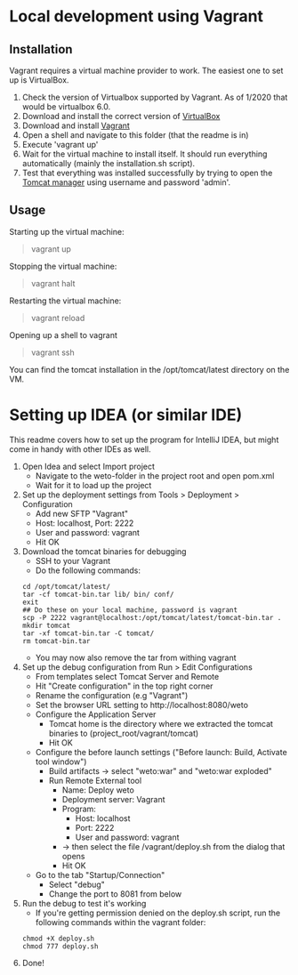 # Local development using Vagrant

## Installation
Vagrant requires a virtual machine provider to work. The easiest one to set up is VirtualBox.

1. Check the version of Virtualbox supported by Vagrant. As of 1/2020 that would be virtualbox 6.0.
2. Download and install the correct version of [VirtualBox](https://www.virtualbox.org/wiki/Downloads)
3. Download and install [Vagrant](https://www.vagrantup.com/)
4. Open a shell and navigate to this folder (that the readme is in)
5. Execute 'vagrant up'
6. Wait for the virtual machine to install itself. It should run everything automatically (mainly the installation.sh script).
7. Test that everything was installed successfully by trying to open the [Tomcat manager](http://localhost/manager) using username and password 'admin'.

## Usage
Starting up the virtual machine:
> vagrant up
>
Stopping the virtual machine:
> vagrant halt
>
Restarting the virtual machine:
> vagrant reload
>
Opening up a shell to vagrant
> vagrant ssh
>

You can find the tomcat installation in the /opt/tomcat/latest directory on the VM.

# Setting up IDEA (or similar IDE)

This readme covers how to set up the program for IntelliJ IDEA, but might come in handy with other IDEs as well.

1. Open Idea and select Import project
    - Navigate to the weto-folder in the project root and open pom.xml
    - Wait for it to load up the project
2. Set up the deployment settings from Tools > Deployment > Configuration
    - Add new SFTP "Vagrant"
    - Host: localhost, Port: 2222
    - User and password: vagrant
    - Hit OK
3. Download the tomcat binaries for debugging
    - SSH to your Vagrant
    - Do the following commands:
    ```shell
    cd /opt/tomcat/latest/
    tar -cf tomcat-bin.tar lib/ bin/ conf/
    exit
    ## Do these on your local machine, password is vagrant
    scp -P 2222 vagrant@localhost:/opt/tomcat/latest/tomcat-bin.tar .
    mkdir tomcat
    tar -xf tomcat-bin.tar -C tomcat/
    rm tomcat-bin.tar
    ```
    - You may now also remove the tar from withing vagrant
4. Set up the debug configuration from Run > Edit Configurations
    - From templates select Tomcat Server and Remote
    - Hit "Create configuration" in the top right corner
    - Rename the configuration (e.g "Vagrant")
    - Set the browser URL setting to http://localhost:8080/weto
    - Configure the Application Server
      - Tomcat home is the directory where we extracted the tomcat binaries to (project_root/vagrant/tomcat)
      - Hit OK
    - Configure the before launch settings ("Before launch: Build, Activate tool window")
      - Build artifacts -> select "weto:war" and "weto:war exploded"
      - Run Remote External tool
        - Name: Deploy weto
        - Deployment server: Vagrant
        - Program:
          - Host: localhost
          - Port: 2222
          - User and password: vagrant
        - -> then select the file /vagrant/deploy.sh from the dialog that opens
        - Hit OK
    - Go to the tab "Startup/Connection"
      - Select "debug"
      - Change the port to 8081 from below
5. Run the debug to test it's working
    - If you're getting permission denied on the deploy.sh script, run the following commands within the vagrant folder:
    ```shell
    chmod +X deploy.sh
    chmod 777 deploy.sh
    ```
6. Done!